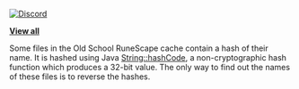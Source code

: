  [![Discord](https://img.shields.io/discord/384870460640329728.svg?logo=discord)](https://discord.gg/G2kxrnU)
 
 [**View all**](https://github.com/RuneStar/cache-names/blob/master/names.tsv)

Some files in the Old School RuneScape cache contain a hash of their name. 
It is hashed using Java [String::hashCode](https://docs.oracle.com/javase/8/docs/api/java/lang/String.html#hashCode--),
a non-cryptographic hash function which produces a 32-bit value.
The only way to find out the names of these files is to reverse the hashes.